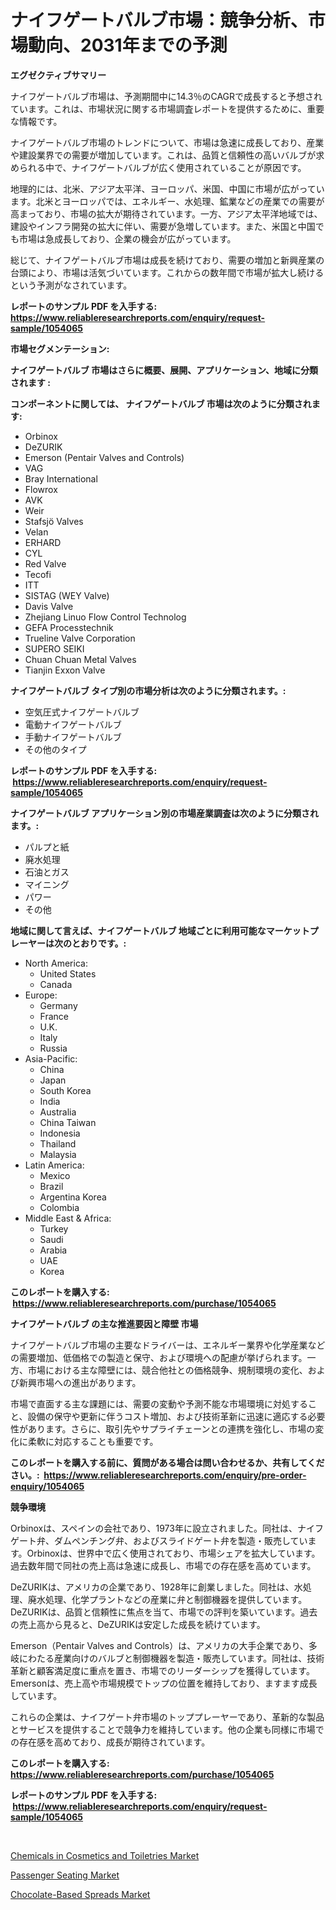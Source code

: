 <p><h1>ナイフゲートバルブ市場：競争分析、市場動向、2031年までの予測</h1></p><p><strong>エグゼクティブサマリー</strong></p>
<p><p>ナイフゲートバルブ市場は、予測期間中に14.3％のCAGRで成長すると予想されています。これは、市場状況に関する市場調査レポートを提供するために、重要な情報です。</p><p>ナイフゲートバルブ市場のトレンドについて、市場は急速に成長しており、産業や建設業界での需要が増加しています。これは、品質と信頼性の高いバルブが求められる中で、ナイフゲートバルブが広く使用されていることが原因です。</p><p>地理的には、北米、アジア太平洋、ヨーロッパ、米国、中国に市場が広がっています。北米とヨーロッパでは、エネルギー、水処理、鉱業などの産業での需要が高まっており、市場の拡大が期待されています。一方、アジア太平洋地域では、建設やインフラ開発の拡大に伴い、需要が急増しています。また、米国と中国でも市場は急成長しており、企業の機会が広がっています。</p><p>総じて、ナイフゲートバルブ市場は成長を続けており、需要の増加と新興産業の台頭により、市場は活気づいています。これからの数年間で市場が拡大し続けるという予測がなされています。</p></p>
<p><strong>レポートのサンプル PDF を入手する: <a href="https://www.reliableresearchreports.com/enquiry/request-sample/1054065">https://www.reliableresearchreports.com/enquiry/request-sample/1054065</a></strong></p>
<p><strong>市場セグメンテーション:</strong></p>
<p><strong> ナイフゲートバルブ 市場はさらに概要、展開、アプリケーション、地域に分類されます :</strong></p>
<p><strong>コンポーネントに関しては、 ナイフゲートバルブ 市場は次のように分類されます: &nbsp;</strong></p>
<p><ul><li>Orbinox</li><li>DeZURIK</li><li>Emerson (Pentair Valves and Controls)</li><li>VAG</li><li>Bray International</li><li>Flowrox</li><li>AVK</li><li>Weir</li><li>Stafsjö Valves</li><li>Velan</li><li>ERHARD</li><li>CYL</li><li>Red Valve</li><li>Tecofi</li><li>ITT</li><li>SISTAG (WEY Valve)</li><li>Davis Valve</li><li>Zhejiang Linuo Flow Control Technolog</li><li>GEFA Processtechnik</li><li>Trueline Valve Corporation</li><li>SUPERO SEIKI</li><li>Chuan Chuan Metal Valves</li><li>Tianjin Exxon Valve</li></ul></p>
<p><strong> ナイフゲートバルブ タイプ別の市場分析は次のように分類されます。:</strong></p>
<p><ul><li>空気圧式ナイフゲートバルブ</li><li>電動ナイフゲートバルブ</li><li>手動ナイフゲートバルブ</li><li>その他のタイプ</li></ul></p>
<p><strong>レポートのサンプル PDF を入手する: &nbsp;<a href="https://www.reliableresearchreports.com/enquiry/request-sample/1054065">https://www.reliableresearchreports.com/enquiry/request-sample/1054065</a></strong></p>
<p><strong> ナイフゲートバルブ アプリケーション別の市場産業調査は次のように分類されます。:</strong></p>
<p><ul><li>パルプと紙</li><li>廃水処理</li><li>石油とガス</li><li>マイニング</li><li>パワー</li><li>その他</li></ul></p>
<p><strong>地域に関して言えば、ナイフゲートバルブ 地域ごとに利用可能なマーケットプレーヤーは次のとおりです。:</strong></p>
<p><ul>
    <li>
        North America:
        <ul>
            <li>United States</li>
            <li>Canada</li>
        </ul>
    </li>
    <li>
        Europe:
        <ul>
            <li>Germany</li>
            <li>France</li>
            <li>U.K.</li>
            <li>Italy</li>
            <li>Russia</li>
        </ul>
    </li>
    <li>
        Asia-Pacific:
        <ul>
            <li>China</li>
            <li>Japan</li>
            <li>South Korea</li>
            <li>India</li>
            <li>Australia</li>
            <li>China Taiwan</li>
            <li>Indonesia</li>
            <li>Thailand</li>
            <li>Malaysia</li>
        </ul>
    </li>
    <li>
        Latin America:
        <ul>
            <li>Mexico</li>
            <li>Brazil</li>
            <li>Argentina Korea</li>
            <li>Colombia</li>
        </ul>
    </li>
    <li>
        Middle East & Africa:
        <ul>
            <li>Turkey</li>
            <li>Saudi</li>
            <li>Arabia</li>
            <li>UAE</li>
            <li>Korea</li>
        </ul>
    </li>
    </ul></p>
<p><strong>このレポートを購入する: &nbsp;<a href="https://www.reliableresearchreports.com/purchase/1054065">https://www.reliableresearchreports.com/purchase/1054065</a></strong></p>
<p><strong>ナイフゲートバルブ の主な推進要因と障壁 市場</strong></p>
<p><p>ナイフゲートバルブ市場の主要なドライバーは、エネルギー業界や化学産業などの需要増加、低価格での製造と保守、および環境への配慮が挙げられます。一方、市場における主な障壁には、競合他社との価格競争、規制環境の変化、および新興市場への進出があります。</p><p>市場で直面する主な課題には、需要の変動や予測不能な市場環境に対処すること、設備の保守や更新に伴うコスト増加、および技術革新に迅速に適応する必要性があります。さらに、取引先やサプライチェーンとの連携を強化し、市場の変化に柔軟に対応することも重要です。</p></p>
<p><strong>このレポートを購入する前に、質問がある場合は問い合わせるか、共有してください。:&nbsp; <a href="https://www.reliableresearchreports.com/enquiry/pre-order-enquiry/1054065">https://www.reliableresearchreports.com/enquiry/pre-order-enquiry/1054065</a></strong></p>
<p><strong>競争環境</strong></p>
<p><p>Orbinoxは、スペインの会社であり、1973年に設立されました。同社は、ナイフゲート弁、ダムペンチング弁、およびスライドゲート弁を製造・販売しています。Orbinoxは、世界中で広く使用されており、市場シェアを拡大しています。過去数年間で同社の売上高は急速に成長し、市場での存在感を高めています。</p><p>DeZURIKは、アメリカの企業であり、1928年に創業しました。同社は、水処理、廃水処理、化学プラントなどの産業に弁と制御機器を提供しています。DeZURIKは、品質と信頼性に焦点を当て、市場での評判を築いています。過去の売上高から見ると、DeZURIKは安定した成長を続けています。</p><p>Emerson（Pentair Valves and Controls）は、アメリカの大手企業であり、多岐にわたる産業向けのバルブと制御機器を製造・販売しています。同社は、技術革新と顧客満足度に重点を置き、市場でのリーダーシップを獲得しています。Emersonは、売上高や市場規模でトップの位置を維持しており、ますます成長しています。</p><p>これらの企業は、ナイフゲート弁市場のトッププレーヤーであり、革新的な製品とサービスを提供することで競争力を維持しています。他の企業も同様に市場での存在感を高めており、成長が期待されています。</p></p>
<p><strong>このレポートを購入する: &nbsp; <a href="https://www.reliableresearchreports.com/purchase/1054065">https://www.reliableresearchreports.com/purchase/1054065</a></strong></p>
<p><strong>レポートのサンプル PDF を入手する: &nbsp;<a href="https://www.reliableresearchreports.com/enquiry/request-sample/1054065">https://www.reliableresearchreports.com/enquiry/request-sample/1054065</a></strong><strong></strong></p>
<p>&nbsp;</p>
<p><p><a href="https://view.publitas.com/reportprime-1/chemicals-in-cosmetics-and-toiletries-market-size-growth-outlook-from-2023-to-2030-projecting-at-markets-trends-analysis-by-application-regional-outlook-and-revenue/">Chemicals in Cosmetics and Toiletries Market</a></p><p><a href="https://github.com/Angelnienowdseej3e45z3p8c/Market-Research-Report-List-1/blob/main/passenger-seating-market.md">Passenger Seating Market</a></p><p><a href="https://view.publitas.com/reportprime-1/chocolate-based-spreads-market-size-2023-2030-global-industrial-analysis-key-geographical-regions-market-share-top-key-players-product-types-and-forecast-research-report/">Chocolate-Based Spreads Market</a></p></p>
